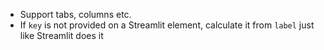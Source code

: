 - Support tabs, columns etc.
- If `key` is not provided on a Streamlit element, calculate it from `label` just like Streamlit does it